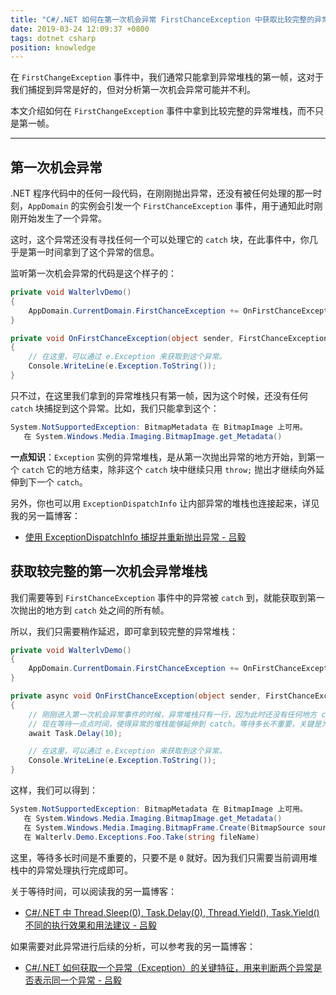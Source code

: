 ```yaml
---
title: "C#/.NET 如何在第一次机会异常 FirstChanceException 中获取比较完整的异常堆栈"
date: 2019-03-24 12:09:37 +0800
tags: dotnet csharp
position: knowledge
---
```


在 `FirstChangeException` 事件中，我们通常只能拿到异常堆栈的第一帧，这对于我们捕捉到异常是好的，但对分析第一次机会异常可能并不利。

本文介绍如何在 `FirstChangeException` 事件中拿到比较完整的异常堆栈，而不只是第一帧。

---

<div id="toc"></div>

## 第一次机会异常

.NET 程序代码中的任何一段代码，在刚刚抛出异常，还没有被任何处理的那一时刻，`AppDomain` 的实例会引发一个 `FirstChanceException` 事件，用于通知此时刚刚开始发生了一个异常。

这时，这个异常还没有寻找任何一个可以处理它的 `catch` 块，在此事件中，你几乎是第一时间拿到了这个异常的信息。

监听第一次机会异常的代码是这个样子的：

```csharp
private void WalterlvDemo()
{
    AppDomain.CurrentDomain.FirstChanceException += OnFirstChanceException;
}

private void OnFirstChanceException(object sender, FirstChanceExceptionEventArgs e)
{
    // 在这里，可以通过 e.Exception 来获取到这个异常。
    Console.WriteLine(e.Exception.ToString());
}
```

只不过，在这里我们拿到的异常堆栈只有第一帧，因为这个时候，还没有任何 `catch` 块捕捉到这个异常。比如，我们只能拿到这个：

```csharp
System.NotSupportedException: BitmapMetadata 在 BitmapImage 上可用。
   在 System.Windows.Media.Imaging.BitmapImage.get_Metadata()
```

**一点知识**：`Exception` 实例的异常堆栈，是从第一次抛出异常的地方开始，到第一个 `catch` 它的地方结束，除非这个 `catch` 块中继续只用 `throw;` 抛出才继续向外延伸到下一个 `catch`。

另外，你也可以用 `ExceptionDispatchInfo` 让内部异常的堆栈也连接起来，详见我的另一篇博客：

- [使用 ExceptionDispatchInfo 捕捉并重新抛出异常 - 吕毅](/post/exceptiondispatchinfo-capture-throw)

## 获取较完整的第一次机会异常堆栈

我们需要等到 `FirstChanceException` 事件中的异常被 `catch` 到，就能获取到第一次抛出的地方到 `catch` 处之间的所有帧。

所以，我们只需要稍作延迟，即可拿到较完整的异常堆栈：

```csharp
private void WalterlvDemo()
{
    AppDomain.CurrentDomain.FirstChanceException += OnFirstChanceException;
}

private async void OnFirstChanceException(object sender, FirstChanceExceptionEventArgs e)
{
    // 刚刚进入第一次机会异常事件的时候，异常堆栈只有一行，因为此时还没有任何地方 catch。
    // 现在等待一点点时间，使得异常的堆栈能够延伸到 catch。等待多长不重要，关键是为了让异常得以找到第一个 catch。
    await Task.Delay(10);

    // 在这里，可以通过 e.Exception 来获取到这个异常。
    Console.WriteLine(e.Exception.ToString());
}
```

这样，我们可以得到：

```csharp
System.NotSupportedException: BitmapMetadata 在 BitmapImage 上可用。
   在 System.Windows.Media.Imaging.BitmapImage.get_Metadata()
   在 System.Windows.Media.Imaging.BitmapFrame.Create(BitmapSource source)
   在 Walterlv.Demo.Exceptions.Foo.Take(string fileName)
```

这里，等待多长时间是不重要的，只要不是 `0` 就好。因为我们只需要当前调用堆栈中的异常处理执行完成即可。

关于等待时间，可以阅读我的另一篇博客：

- [C#/.NET 中 Thread.Sleep(0), Task.Delay(0), Thread.Yield(), Task.Yield() 不同的执行效果和用法建议 - 吕毅](/post/sleep-delay-zero-vs-yield)

如果需要对此异常进行后续的分析，可以参考我的另一篇博客：

- [C#/.NET 如何获取一个异常（Exception）的关键特征，用来判断两个异常是否表示同一个异常 - 吕毅](/post/get-the-key-descriptor-of-an-exception)
